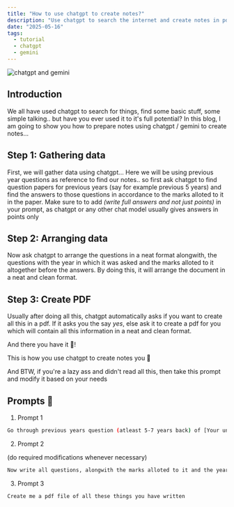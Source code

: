 ```yaml
---
title: "How to use chatgpt to create notes?"
description: "Use chatgpt to search the internet and create notes in pdf"
date: "2025-05-16"
tags:
  - tutorial
  - chatgpt
  - gemini
---
```


![chatgpt and gemini](https://media.licdn.com/dms/image/v2/D5612AQHiPrDEruXeqQ/article-cover_image-shrink_720_1280/article-cover_image-shrink_720_1280/0/1713258302840?e=1752710400&v=beta&t=IomCQ5mQ-HOITablYpAhvMUVPatm-Gh4MVxF1QodHgg)


## Introduction
We all have used chatgpt to search for things, find some basic stuff, some simple talking.. but have you ever used it to it's full potential? In this blog, I am going to show you how to prepare notes using chatgpt / gemini to create notes...

## Step 1: Gathering data
First, we will gather data using chatgpt...
Here we will be using previous year questions as reference to find our notes..
so first ask chatgpt to find question papers for previous years (say for example previous 5 years) and find the answers to those questions in accordance to the marks alloted to it in the paper. Make sure to to add _(write full answers and not just points)_ in your prompt, as chatgpt or any other chat model usually gives answers in points only

## Step 2: Arranging data
Now ask chatgpt to arrange the questions in a neat format alongwith, the questions with the year in which it was asked and the marks alloted to it altogether before the answers. By doing this, it will arrange the document in a neat and clean format.

## Step 3: Create PDF
Usually after doing all this, chatgpt automatically asks if you want to create all this in a pdf. If it asks you the say _yes_, else ask it to create a pdf for you which will contain all this information in a neat and clean format.

And there you have it 🎉!

This is how you use chatgpt to create notes you 📝

And BTW, if you're a lazy ass and didn't read all this, then take this prompt and modify it based on your needs


## Prompts 🤖

1. Prompt 1
```sh
Go through previous years question (atleast 5-7 years back) of [Your university] of [Your subject] and find me questions and their answers (not points but detailed answers) in accordance with the marks alloted it, of these topics "Your topics"_
 ```

2. Prompt 2

(do required modifications whenever necessary)

```sh
Now write all questions, alongwith the marks alloted to it and the year in which it was asked with their answers written below
```

3. Prompt 3
```sh 
Create me a pdf file of all these things you have written
```